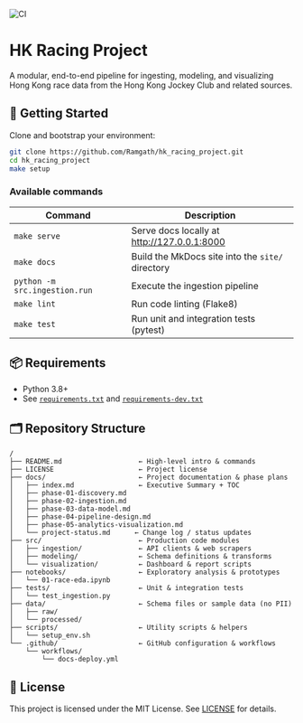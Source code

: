 ![CI](https://github.com/Ramgath/hk_racing_project/actions/workflows/ci.yml/badge.svg)
# HK Racing Project

A modular, end-to-end pipeline for ingesting, modeling, and visualizing Hong Kong race data from the Hong Kong Jockey Club and related sources.

## 🚀 Getting Started

Clone and bootstrap your environment:

```bash
git clone https://github.com/Ramgath/hk_racing_project.git
cd hk_racing_project
make setup
```

### Available commands

| Command                       | Description                                      |
|-------------------------------|--------------------------------------------------|
| `make serve`                  | Serve docs locally at http://127.0.0.1:8000      |
| `make docs`                   | Build the MkDocs site into the `site/` directory |
| `python -m src.ingestion.run` | Execute the ingestion pipeline                   |
| `make lint`                   | Run code linting (Flake8)                        |
| `make test`                   | Run unit and integration tests (pytest)          |

## 📦 Requirements

- Python 3.8+
- See [`requirements.txt`](requirements.txt) and [`requirements-dev.txt`](requirements-dev.txt)

## 🗂️ Repository Structure

```
/
├── README.md                   ← High-level intro & commands
├── LICENSE                     ← Project license
├── docs/                       ← Project documentation & phase plans
│   ├── index.md                ← Executive Summary + TOC
│   ├── phase-01-discovery.md
│   ├── phase-02-ingestion.md
│   ├── phase-03-data-model.md
│   ├── phase-04-pipeline-design.md
│   ├── phase-05-analytics-visualization.md
│   └── project-status.md      ← Change log / status updates
├── src/                        ← Production code modules
│   ├── ingestion/              ← API clients & web scrapers
│   ├── modeling/               ← Schema definitions & transforms
│   └── visualization/          ← Dashboard & report scripts
├── notebooks/                  ← Exploratory analysis & prototypes
│   └── 01-race-eda.ipynb
├── tests/                      ← Unit & integration tests
│   └── test_ingestion.py
├── data/                       ← Schema files or sample data (no PII)
│   ├── raw/
│   └── processed/
├── scripts/                    ← Utility scripts & helpers
│   └── setup_env.sh
└── .github/                    ← GitHub configuration & workflows
    └── workflows/
        └── docs-deploy.yml
```

## 📜 License

This project is licensed under the MIT License. See [LICENSE](LICENSE) for details.
